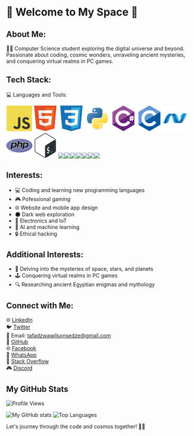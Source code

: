# 🚀 Welcome to My Space 🌌

## About Me:
👨‍💻 Computer Science student exploring the digital universe and beyond. Passionate about coding, cosmic wonders, unraveling ancient mysteries, and conquering virtual realms in PC games.

## Tech Stack:
💻 Languages and Tools:  
     
   <img src="https://raw.githubusercontent.com/devicons/devicon/master/icons/javascript/javascript-original.svg" height="70"><img src="https://raw.githubusercontent.com/devicons/devicon/master/icons/html5/html5-original.svg" height="70"><img src="https://raw.githubusercontent.com/devicons/devicon/master/icons/css3/css3-original.svg" height="70"><img src="https://raw.githubusercontent.com/devicons/devicon/master/icons/python/python-original.svg" height="70"><img src="https://raw.githubusercontent.com/devicons/devicon/master/icons/csharp/csharp-original.svg" height="70"><img
   src="https://raw.githubusercontent.com/devicons/devicon/master/icons/c/c-original.svg" height="70"><img                                                                         src="https://raw.githubusercontent.com/devicons/devicon/master/icons/dot-net/dot-net-original.svg" height="70"><img src="https://raw.githubusercontent.com/devicons/devicon/master/icons/php/php-original.svg" height="70"><img src="https://raw.githubusercontent.com/devicons/devicon/master/icons/bash/bash-original.svg" height="70"><img
   src="https://cdn.jsdelivr.net/gh/devicons/devicon@latest/icons/git/git-original-wordmark.svg" height="70"/><img src="https://cdn.jsdelivr.net/gh/devicons/devicon@latest/icons/github/github-original-wordmark.svg" height="70"/><img src="https://cdn.jsdelivr.net/gh/devicons/devicon@latest/icons/django/django-plain-wordmark.svg" height="70"/><img src="https://cdn.jsdelivr.net/gh/devicons/devicon@latest/icons/react/react-original-wordmark.svg" height="70"/><img src="https://cdn.jsdelivr.net/gh/devicons/devicon@latest/icons/linux/linux-original.svg" height="70"/><img src="https://cdn.jsdelivr.net/gh/devicons/devicon@latest/icons/tailwindcss/tailwindcss-original-wordmark.svg" height="70"/><img src="https://cdn.jsdelivr.net/gh/devicons/devicon@latest/icons/bootstrap/bootstrap-original-wordmark.svg" height="70"/>
          
          
          
          
          
          
           

   
## Interests:
- 💻 Coding and learning new programming languages
- 🎮 Pofessional gaming
- 🌐 Website and mobile app design
- 🌑 Dark web exploration
- 📡 Electronics and IoT
- 🤖 AI and machine learning
- 🔒 Ethical hacking

## Additional Interests:
- 🌟 Delving into the mysteries of space, stars, and planets  
- 🕹️ Conquering virtual realms in PC games  
- 🔍 Researching ancient Egyptian enigmas and mythology

## Connect with Me:
🌐 [LinkedIn](https://www.linkedin.com/in/tafadzwa-wilson-sedze-2088b6177/)  
🐦 [Twitter](https://twitter.com/WilsonCentaurus)  
📧 Email: tafadzwawilsonsedze@gmail.com  
💼 [GitHub](https://github.com/wilson3centaurus/)  
🌐 [Facebook](https://www.facebook.com/wilson.sedze)  
📱 [WhatsApp](https://wa.me/+263787209882)  
💬 [Stack Overflow](https://stackoverflow.com/users/22443742/tafadzwa-wilson-sedze)  
🎮 [Discord](Wilson_Centaurus)
  

## My GitHub Stats
![Profile Views](https://komarev.com/ghpvc/?username=wilson3centaurus&color=blue&abbreviated=true)

![My GitHub stats](https://github-readme-stats.vercel.app/api?username=wilson3centaurus&show_icons=true&theme=radical)
![Top Languages](https://github-readme-stats.vercel.app/api/top-langs/?username=wilson3centaurus&layout=compact&theme=radical)


Let's journey through the code and cosmos together! 🚀🌠
